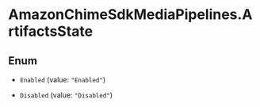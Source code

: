 # AmazonChimeSdkMediaPipelines.ArtifactsState

## Enum


* `Enabled` (value: `"Enabled"`)

* `Disabled` (value: `"Disabled"`)


